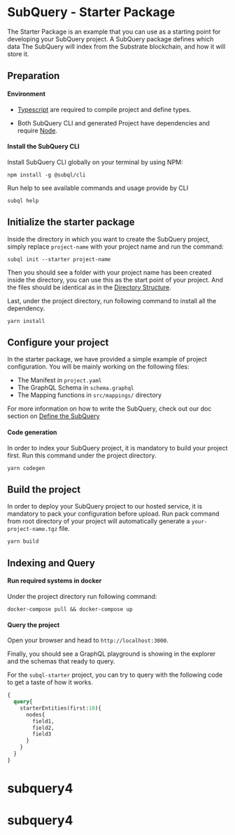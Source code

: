 # SubQuery - Starter Package


The Starter Package is an example that you can use as a starting point for developing your SubQuery project.
A SubQuery package defines which data The SubQuery will index from the Substrate blockchain, and how it will store it. 

## Preparation

#### Environment

- [Typescript](https://www.typescriptlang.org/) are required to compile project and define types.  

- Both SubQuery CLI and generated Project have dependencies and require [Node](https://nodejs.org/en/).
     

#### Install the SubQuery CLI

Install SubQuery CLI globally on your terminal by using NPM:

```
npm install -g @subql/cli
```

Run help to see available commands and usage provide by CLI
```
subql help
```

## Initialize the starter package

Inside the directory in which you want to create the SubQuery project, simply replace `project-name` with your project name and run the command:
```
subql init --starter project-name
```
Then you should see a folder with your project name has been created inside the directory, you can use this as the start point of your project. And the files should be identical as in the [Directory Structure](https://doc.subquery.network/directory_structure.html).

Last, under the project directory, run following command to install all the dependency.
```
yarn install
```


## Configure your project

In the starter package, we have provided a simple example of project configuration. You will be mainly working on the following files:

- The Manifest in `project.yaml`
- The GraphQL Schema in `schema.graphql`
- The Mapping functions in `src/mappings/` directory

For more information on how to write the SubQuery, 
check out our doc section on [Define the SubQuery](https://doc.subquery.network/define_a_subquery.html) 

#### Code generation

In order to index your SubQuery project, it is mandatory to build your project first.
Run this command under the project directory.

````
yarn codegen
````

## Build the project

In order to deploy your SubQuery project to our hosted service, it is mandatory to pack your configuration before upload.
Run pack command from root directory of your project will automatically generate a `your-project-name.tgz` file.

```
yarn build
```

## Indexing and Query

#### Run required systems in docker


Under the project directory run following command:

```
docker-compose pull && docker-compose up
```
#### Query the project

Open your browser and head to `http://localhost:3000`.

Finally, you should see a GraphQL playground is showing in the explorer and the schemas that ready to query.

For the `subql-starter` project, you can try to query with the following code to get a taste of how it works.

````graphql
{
  query{
    starterEntities(first:10){
      nodes{
        field1,
        field2,
        field3
      }
    }
  }
}
````
# subquery4
# subquery4
